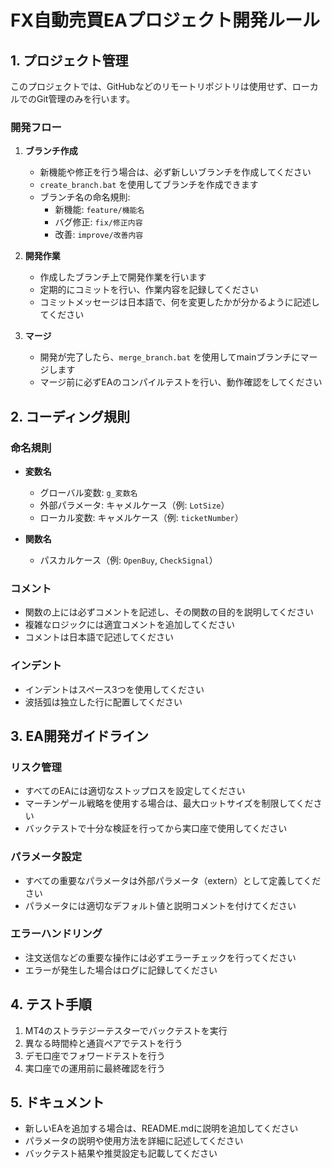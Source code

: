 # FX自動売買EAプロジェクト開発ルール

## 1. プロジェクト管理

このプロジェクトでは、GitHubなどのリモートリポジトリは使用せず、ローカルでのGit管理のみを行います。

### 開発フロー

1. **ブランチ作成**
   - 新機能や修正を行う場合は、必ず新しいブランチを作成してください
   - `create_branch.bat` を使用してブランチを作成できます
   - ブランチ名の命名規則:
     - 新機能: `feature/機能名`
     - バグ修正: `fix/修正内容`
     - 改善: `improve/改善内容`

2. **開発作業**
   - 作成したブランチ上で開発作業を行います
   - 定期的にコミットを行い、作業内容を記録してください
   - コミットメッセージは日本語で、何を変更したかが分かるように記述してください

3. **マージ**
   - 開発が完了したら、`merge_branch.bat` を使用してmainブランチにマージします
   - マージ前に必ずEAのコンパイルテストを行い、動作確認をしてください

## 2. コーディング規則

### 命名規則

- **変数名**
  - グローバル変数: `g_変数名`
  - 外部パラメータ: キャメルケース（例: `LotSize`）
  - ローカル変数: キャメルケース（例: `ticketNumber`）

- **関数名**
  - パスカルケース（例: `OpenBuy`, `CheckSignal`）

### コメント

- 関数の上には必ずコメントを記述し、その関数の目的を説明してください
- 複雑なロジックには適宜コメントを追加してください
- コメントは日本語で記述してください

### インデント

- インデントはスペース3つを使用してください
- 波括弧は独立した行に配置してください

## 3. EA開発ガイドライン

### リスク管理

- すべてのEAには適切なストップロスを設定してください
- マーチンゲール戦略を使用する場合は、最大ロットサイズを制限してください
- バックテストで十分な検証を行ってから実口座で使用してください

### パラメータ設定

- すべての重要なパラメータは外部パラメータ（extern）として定義してください
- パラメータには適切なデフォルト値と説明コメントを付けてください

### エラーハンドリング

- 注文送信などの重要な操作には必ずエラーチェックを行ってください
- エラーが発生した場合はログに記録してください

## 4. テスト手順

1. MT4のストラテジーテスターでバックテストを実行
2. 異なる時間枠と通貨ペアでテストを行う
3. デモ口座でフォワードテストを行う
4. 実口座での運用前に最終確認を行う

## 5. ドキュメント

- 新しいEAを追加する場合は、README.mdに説明を追加してください
- パラメータの説明や使用方法を詳細に記述してください
- バックテスト結果や推奨設定も記載してください
